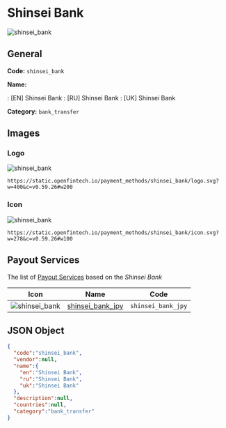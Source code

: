 
# Shinsei Bank 
![shinsei_bank](https://static.openfintech.io/payment_methods/shinsei_bank/logo.svg?w=400&c=v0.59.26#w200)  

## General 
**Code:** `shinsei_bank` 
 
**Name:** 
 
:	[EN] Shinsei Bank 
:	[RU] Shinsei Bank 
:	[UK] Shinsei Bank 
 
**Category:** `bank_transfer` 
 

## Images 

### Logo 
![shinsei_bank](https://static.openfintech.io/payment_methods/shinsei_bank/logo.svg?w=400&c=v0.59.26#w200)  

```
https://static.openfintech.io/payment_methods/shinsei_bank/logo.svg?w=400&c=v0.59.26#w200
```  

### Icon 
![shinsei_bank](https://static.openfintech.io/payment_methods/shinsei_bank/icon.svg?w=278&c=v0.59.26#w100)  

```
https://static.openfintech.io/payment_methods/shinsei_bank/icon.svg?w=278&c=v0.59.26#w100
```  

## Payout Services 
 
The list of [Payout Services](/payout-services/) based on the _Shinsei Bank_ 

|Icon|Name|Code| 
|:---:|:---:|:---:| 
|![shinsei_bank](https://static.openfintech.io/payout_methods/shinsei_bank/icon.svg?w=278&c=v0.59.26#w40) |[shinsei_bank_jpy](/payout-services/shinsei_bank_jpy/)|`shinsei_bank_jpy`| 
 

## JSON Object 

```json
{
  "code":"shinsei_bank",
  "vendor":null,
  "name":{
    "en":"Shinsei Bank",
    "ru":"Shinsei Bank",
    "uk":"Shinsei Bank"
  },
  "description":null,
  "countries":null,
  "category":"bank_transfer"
}
```  
